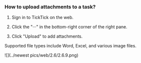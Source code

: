 ### How to upload attachments to a task?

1. Sign in to TickTick on the web.

2. Click the "···" in the bottom-right corner of the right pane.

3. Click "Upload" to add attachments.

Supported file types include Word, Excel, and various image files.

![](../newest pics/web/2.6/2.6.9.png)

